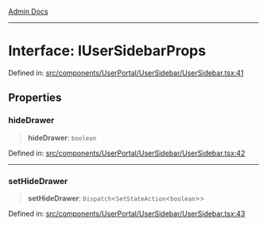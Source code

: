 [Admin Docs](/)

***

# Interface: IUserSidebarProps

Defined in: [src/components/UserPortal/UserSidebar/UserSidebar.tsx:41](https://github.com/PalisadoesFoundation/talawa-admin/blob/main/src/components/UserPortal/UserSidebar/UserSidebar.tsx#L41)

## Properties

### hideDrawer

> **hideDrawer**: `boolean`

Defined in: [src/components/UserPortal/UserSidebar/UserSidebar.tsx:42](https://github.com/PalisadoesFoundation/talawa-admin/blob/main/src/components/UserPortal/UserSidebar/UserSidebar.tsx#L42)

***

### setHideDrawer

> **setHideDrawer**: `Dispatch`\<`SetStateAction`\<`boolean`\>\>

Defined in: [src/components/UserPortal/UserSidebar/UserSidebar.tsx:43](https://github.com/PalisadoesFoundation/talawa-admin/blob/main/src/components/UserPortal/UserSidebar/UserSidebar.tsx#L43)
